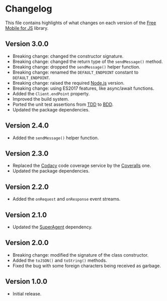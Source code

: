 # Changelog
This file contains highlights of what changes on each version of the [Free Mobile for JS](https://github.com/cedx/free-mobile.js) library.

## Version 3.0.0
- Breaking change: changed the constructor signature.
- Breaking change: changed the return type of the `sendMessage()` method.
- Breaking change: dropped the `sendMessage()` helper function.
- Breaking change: renamed the `DEFAULT_ENDPOINT` constant to `DEFAULT_ENDPOINT`.
- Breaking change: raised the required [Node.js](https://nodejs.org) version.
- Breaking change: using ES2017 features, like async/await functions.
- Added the `Client.endPoint` property.
- Improved the build system.
- Ported the unit test assertions from [TDD](https://en.wikipedia.org/wiki/Test-driven_development) to [BDD](https://en.wikipedia.org/wiki/Behavior-driven_development).
- Updated the package dependencies.

## Version 2.4.0
- Added the `sendMessage()` helper function.

## Version 2.3.0
- Replaced the [Codacy](https://www.codacy.com) code coverage service by the [Coveralls](https://coveralls.io) one.
- Updated the package dependencies.

## Version 2.2.0
- Added the `onRequest` and `onResponse` event streams.

## Version 2.1.0
- Updated the [SuperAgent](https://visionmedia.github.io/superagent) dependency.

## Version 2.0.0
- Breaking change: modified the signature of the class constructor.
- Added the `toJSON()` and `toString()` methods.
- Fixed the bug with some foreign characters being received as garbage.

## Version 1.0.0
- Initial release.
